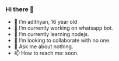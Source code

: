 ### Hi there 👋

- 🙂 I’m adithyan, 16 year old
- 🔭 I’m currently working on whatsapp bot.
- 🌱 I’m currently learning nodejs.
- 👯 I’m looking to collaborate with no one.
- 💬 Ask me about nothing.
- 📫 How to reach me: soon.
